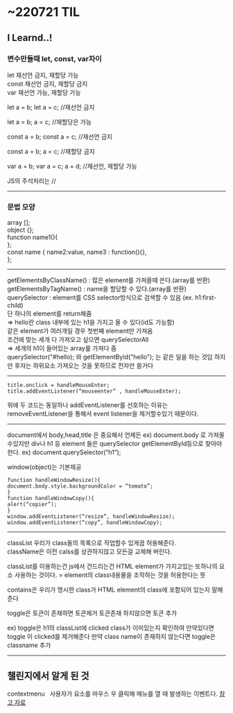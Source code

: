 # ~220721 TIL

## I Learnd..!

### 변수만들때 let, const, var차이   
let 재선언 금지, 재할당 가능   
const 재선언 금지, 재할당 금지   
var 재선언 가능, 재할당 가능   

let a = b;
let a = c;
//재선언 금지

let a = b;
a = c;
//재할당은 가능

const a = b;
const a = c;
//재선언 금지

const a = b;
a = c;
//재할당 금지

var a = b;
var a = c;
a = d;
//재선언, 재할당 가능

JS의 주석처리는 //

----
### 문법 모양
array [];   
object {};   
function name1(){   
};   
const name {
name2:value,
name3 : function(){},   
};

-------------------------------

getElementsByClassName() : 많은 element를 가져올때 쓴다.(array를 반환)   
getElementsByTagName() : name을 할당할 수 있다.(array를 반환)   
querySelector : element를 CSS selector방식으로 검색할 수 있음 (ex. h1:first-child)    
단 하나의 element를 return해줌   
⇒ hello란 class 내부에 있는 h1을 가지고 올 수 있다(id도 가능함)   
같은 element가 여러개일 경우 첫번째 element만 가져옴   
조건에 맞는 세개 다 가져오고 싶으면 querySelectorAll   
⇒ 세개의 h1이 들어있는 array를 가져다 줌   
querySelector("#hello); 와 getElementById("hello"); 는 같은 일을 하는 것임 하지만 후자는 하위요소 가져오는 것을 못하므로 전자만 쓸거다   

----
    title.onclick = handleMouseEnter;
    title.addEventListener(“mouseenter” , handleMouseEnter);
  
위에 두 코드는 동일하나 addEventListener를 선호하는 이유는
removeEventListener을 통해서 event listener을 제거할수있기 때문이다.

----
document에서 body,head,title 은 중요해서 언제든
ex) document.body 로 가져올수있지만
div나 h1 등 element 들은 querySelector getElementById등으로 찾아야한다.
ex) document.querySelector(“h1”);

window(object)는 기본제공

    function handleWindowResize(){
    document.body.style.backgroundColor = “tomato”;
    }
    function handleWindowCopy(){
    alert(“copier”);
    }
    window.addEventListener(“resize”, handleWindowResize);
    window.addEventListener(“copy”, handleWindowCopy);

--------------------------

classList 우리가 class들의 목록으로 작업할수 있게끔 허용해준다.   
className은 이전 calss를 상관하지않고 모든걸 교체해 버린다.   

classList를 이용하는건
js에서 건드리는건 HTML element가 가지고있는 또하나의 요소 사용하는 것이다.
= element의 class내용물을 조작하는 것을 허용한다는 뜻

contains은 우리가 명시한 class가 HTML element의 class에 포함되어 있는지 말해준다

toggle은 토큰이 존재하면 토큰제거
토큰존재 하지않으면 토큰 추가

ex)
toggle은 h1의 classList에 clicked class가 이미있는지 확인하여
만약있다면 toggle 이 clicked를 제거해준다
만약 class name이 존재하지 않는다면 toggle은 classname 추가

---

## 챌린지에서 알게 된 것


  contextmenu
 
 사용자가 요소를 마우스 우 클릭해 메뉴를 열 때 발생하는 이벤트다.  [참고 자료](https://developer.mozilla.org/en-US/docs/Web/API/Element/contextmenu_event)
